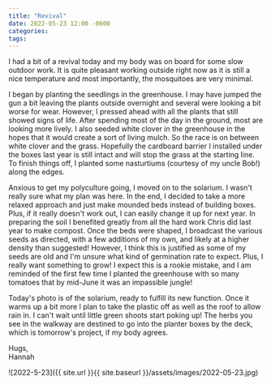 ```yaml
---
title: "Revival"
date: 2022-05-23 12:00 -0600
categories:
tags:
---
```


I had a bit of a revival today and my body was on board for some slow outdoor work. It is quite pleasant working outside right now as it is still a nice temperature and most importantly, the mosquitoes are very minimal.

I began by planting the seedlings in the greenhouse. I may have jumped the gun a bit leaving the plants outside overnight and several were looking a bit worse for wear. However, I pressed ahead with all the plants that still showed signs of life. After spending most of the day in the ground, most are looking more lively. I also seeded white clover in the greenhouse in the hopes that it would create a sort of living mulch. So the race is on between white clover and the grass. Hopefully the cardboard barrier I installed under the boxes last year is still intact and will stop the grass at the starting line. To finish things off, I planted some nasturtiums (courtesy of my uncle Bob!) along the edges.

Anxious to get my polyculture going, I moved on to the solarium. I wasn't really sure what my plan was here. In the end, I decided to take a more relaxed approach and just make mounded beds instead of building boxes. Plus, if it really doesn't work out, I can easily change it up for next year. In preparing the soil I benefited greatly from all the hard work Chris did last year to make compost. Once the beds were shaped, I broadcast the various seeds as directed, with a few additions of my own, and likely at a higher density than suggested! However, I think this is justified as some of my seeds are old and I'm unsure what kind of germination rate to expect. Plus, I really want something to grow! I expect this is a rookie mistake, and I am reminded of the first few time I planted the greenhouse with so many tomatoes that by mid-June it was an impassible jungle! 

Today's photo is of the solarium, ready to fulfill its new function. Once it warms up a bit more I plan to take the plastic off as well as the roof to allow rain in. I can't wait until little green shoots start poking up! The herbs you see in the walkway are destined to go into the planter boxes by the deck, which is tomorrow's project, if my body agrees.

Hugs,<br />
Hannah

![2022-5-23]({{ site.url }}{{ site.baseurl }}/assets/images/2022-05-23.jpg)